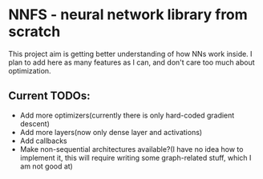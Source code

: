# NNFS - neural network library from scratch

This project aim is getting better understanding of how NNs work inside. I plan to add 
here as many features as I can, and don't care too much about optimization.

## Current TODOs:
 
 - Add more optimizers(currently there is only hard-coded gradient descent) 
 - Add more layers(now only dense layer and activations)
 - Add callbacks
 - Make non-sequential architectures available?(I have no idea how to implement it, 
 this will require writing some graph-related stuff, which I am not good at)
